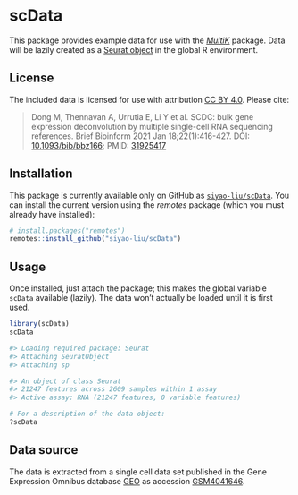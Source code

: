 
<!-- README.md is generated from README.Rmd. Please edit that file -->

# scData

<!-- badges: start -->
<!-- badges: end -->

This package provides example data for use with the
[*MultiK*](https://github.com/siyao-liu/MultiK) package. Data will be
lazily created as a [Seurat
object](https://satijalab.org/seurat/index.html) in the global R
environment.

## License

The included data is licensed for use with attribution [CC BY
4.0](https://creativecommons.org/licenses/by/4.0/). Please cite:

> Dong M, Thennavan A, Urrutia E, Li Y et al. SCDC: bulk gene expression
> deconvolution by multiple single-cell RNA sequencing references. Brief
> Bioinform 2021 Jan 18;22(1):416-427. DOI:
> [10.1093/bib/bbz166](https://doi.org/10.1093/bib/bbz166); PMID:
> [31925417](https://pubmed.ncbi.nlm.nih.gov/31925417/)

## Installation

This package is currently available only on GitHub as
[`siyao-liu/scData`](https://github.com/siyao-liu/scData). You can
install the current version using the *remotes* package (which you must
already have installed):

``` r
# install.packages("remotes")
remotes::install_github("siyao-liu/scData")
```

## Usage

Once installed, just attach the package; this makes the global variable
`scData` available (lazily). The data won’t actually be loaded until it
is first used.

``` r
library(scData)
scData

#> Loading required package: Seurat
#> Attaching SeuratObject
#> Attaching sp

#> An object of class Seurat 
#> 21247 features across 2609 samples within 1 assay 
#> Active assay: RNA (21247 features, 0 variable features)

# For a description of the data object:
?scData
```

## Data source

The data is extracted from a single cell data set published in the Gene
Expression Omnibus database [GEO](https://www.ncbi.nlm.nih.gov/geo/) as
accession
[GSM4041646](https://www.ncbi.nlm.nih.gov/geo/query/acc.cgi?acc=GSM4041646).
